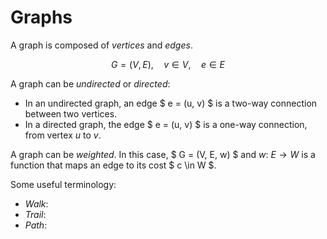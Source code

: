 # Graphs

A graph is composed of *vertices* and *edges*.

$$ G = (V, E),\quad v \in V,\quad e \in E $$

A graph can be *undirected* or *directed*:

* In an undirected graph, an edge $ e = (u, v) $ is a two-way connection between two vertices.
* In a directed graph, the edge $ e = (u, v) $ is a one-way connection, from vertex $u$ to $v$.

A graph can be *weighted*. In this case, $ G = (V, E, w) $ and $w:\ E \rightarrow W$
is a function that maps an edge to its cost $ c \in W $.

Some useful terminology:

* *Walk*:
* *Trail*:
* *Path*: